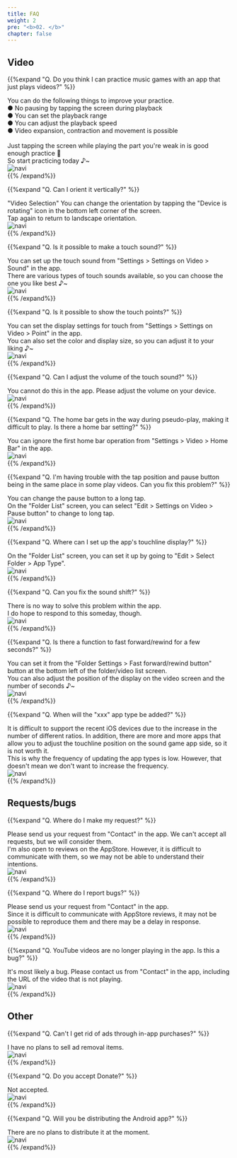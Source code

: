 ```yaml
---
title: FAQ
weight: 2
pre: "<b>02. </b>"
chapter: false
---
```


## Video

<!-- Q. 動画再生するだけのアプリで音/リズムゲームの練習になるのでしょうか？ -->
{{%expand "Q. Do you think I can practice music games with an app that just plays videos?" %}}
<div class="balloon">
You can do the following things to improve your practice.<br>
● No pausing by tapping the screen during playback<br>
● You can set the playback range<br>
● You can adjust the playback speed<br>
● Video expansion, contraction and movement is possible<br>
<br>
Just tapping the screen while playing the part you're weak in is good enough practice 💪<br>So start practicing today ♪~
</div>
<div class="box"><img src="navi_001.png" alt="navi" class="img-right"></div>
{{% /expand%}}
<br>

<!-- Q. 縦向きにする事は出来ますか？ -->
{{%expand "Q. Can I orient it vertically?" %}}
<div class="balloon">
"Video Selection" You can change the orientation by tapping the "Device is rotating" icon in the bottom left corner of the screen.<br>
Tap again to return to landscape orientation.
</div>
<div class="box"><img src="navi_001.png" alt="navi" class="img-right"></div>
{{% /expand%}}
<br>

<!-- Q. タッチ音を鳴らす事は出来ますか？ -->
{{%expand "Q. Is it possible to make a touch sound?" %}}
<div class="balloon">
You can set up the touch sound from "Settings > Settings on Video > Sound" in the app.<br>
There are various types of touch sounds available, so you can choose the one you like best ♪~
</div>
<div class="box"><img src="navi_002.png" alt="navi" class="img-right"></div>
{{% /expand%}}
<br>

<!-- Q. タッチ箇所を表示する事は出来ますか？ -->
{{%expand "Q. Is it possible to show the touch points?" %}}
<div class="balloon">
You can set the display settings for touch from "Settings > Settings on Video > Point" in the app.<br>
You can also set the color and display size, so you can adjust it to your liking ♪~
</div>
<div class="box"><img src="navi_002.png" alt="navi" class="img-right"></div>
{{% /expand%}}
<br>

<!-- Q. 効果音の音量調整は行なえますか？ -->
{{%expand "Q. Can I adjust the volume of the touch sound?" %}}
<div class="balloon">
You cannot do this in the app. Please adjust the volume on your device.
</div>
<div class="box"><img src="navi_004.png" alt="navi" class="img-right"></div>
{{% /expand%}}
<br>

<!-- Q. 疑似プレイ中にホームバーが邪魔でプレイし難いです。ホームバー設定は無いですか？ -->
{{%expand "Q. The home bar gets in the way during pseudo-play, making it difficult to play. Is there a home bar setting?" %}}
<div class="balloon">
You can ignore the first home bar operation from "Settings > Video > Home Bar" in the app.
</div>
<div class="box"><img src="navi_001.png" alt="navi" class="img-right"></div>
{{% /expand%}}
<br>

<!-- Q. プレイ動画によってはタップ位置と一時停止ボタンが同じ場所で困っています。どうにかなりませんか？ -->
{{%expand "Q. I'm having trouble with the tap position and pause button being in the same place in some play videos. Can you fix this problem?" %}}
<div class="balloon">
You can change the pause button to a long tap.<br>
On the "Folder List" screen, you can select "Edit > Settings on Video > Pause button" to change to long tap.
</div>
<div class="box"><img src="navi_002.png" alt="navi" class="img-right"></div>
{{% /expand%}}
<br>

<!-- Q. アプリの判定ライン表示の設定は何処から行えますか？ -->
{{%expand "Q. Where can I set up the app's touchline display?" %}}
<div class="balloon">
On the "Folder List" screen, you can set it up by going to "Edit > Select Folder > App Type".
</div>
<div class="box"><img src="navi_001.png" alt="navi" class="img-right"></div>
{{% /expand%}}
<br>

<!-- Q. 音ズレを直せますか？ -->
{{%expand "Q. Can you fix the sound shift?" %}}
<div class="balloon">
There is no way to solve this problem within the app.<br>I do hope to respond to this someday, though.
</div>
<div class="box"><img src="navi_003.png" alt="navi" class="img-right"></div>
{{% /expand%}}
<br>

<!-- Q. 数秒だけ巻き戻し/早送りする機能はありますか？ -->
{{%expand "Q. Is there a function to fast forward/rewind for a few seconds?" %}}
<div class="balloon">
You can set it from the "Folder Settings > Fast forward/rewind button" button at the bottom left of the folder/video list screen.<br>
You can also adjust the position of the display on the video screen and the number of seconds ♪~
</div>
<div class="box"><img src="navi_002.png" alt="navi" class="img-right"></div>
{{% /expand%}}
<br>

<!-- Q. ◯◯のアプリ種類はいつ増えますか？ -->
{{%expand "Q. When will the \"xxx\" app type be added?" %}}
<div class="balloon">
It is difficult to support the recent iOS devices due to the increase in the number of different ratios. In addition, there are more and more apps that allow you to adjust the touchline position on the sound game app side, so it is not worth it.<br>This is why the frequency of updating the app types is low. However, that doesn't mean we don't want to increase the frequency.
</div>
<div class="box"><img src="navi_003.png" alt="navi" class="img-right"></div>
{{% /expand%}}

## Requests/bugs

<!-- Q. 要望は何処からすればいいですか？ -->
{{%expand "Q. Where do I make my request?" %}}
<div class="balloon">
Please send us your request from "Contact" in the app. We can't accept all requests, but we will consider them.<br>I'm also open to reviews on the AppStore. However, it is difficult to communicate with them, so we may not be able to understand their intentions.
</div>
<div class="box"><img src="navi_001.png" alt="navi" class="img-right"></div>
{{% /expand%}}
<br>

<!-- Q. バグは何処から報告すればいいですか？ -->
{{%expand "Q. Where do I report bugs?" %}}
<div class="balloon">
Please send us your request from "Contact" in the app.<br>Since it is difficult to communicate with AppStore reviews, it may not be possible to reproduce them and there may be a delay in response.
</div>
<div class="box"><img src="navi_001.png" alt="navi" class="img-right"></div>
{{% /expand%}}
<br>

<!-- Q. YouTubeの動画がアプリ内で再生されなくなりました。これはバグですか？ -->
{{%expand "Q. YouTube videos are no longer playing in the app. Is this a bug?" %}}
<div class="balloon">
It's most likely a bug. Please contact us from "Contact" in the app, including the URL of the video that is not playing.
</div>
<div class="box"><img src="navi_003.png" alt="navi" class="img-right"></div>
{{% /expand%}}

## Other

<!-- Q. 広告はアプリ内課金で消せませんか？ -->
{{%expand "Q. Can't I get rid of ads through in-app purchases?" %}}
<div class="balloon">
I have no plans to sell ad removal items.
</div>
<div class="box"><img src="navi_003.png" alt="navi" class="img-right"></div>
{{% /expand%}}
<br>

<!-- Q. Donateは受け付けていますか？ -->
{{%expand "Q. Do you accept Donate?" %}}
<div class="balloon">
Not accepted.
</div>
<div class="box"><img src="navi_001.png" alt="navi" class="img-right"></div>
{{% /expand%}}
<br>

<!-- Q. Androidアプリは配信しないのですか？ -->
{{%expand "Q. Will you be distributing the Android app?" %}}
<div class="balloon">
There are no plans to distribute it at the moment.
</div>
<div class="box"><img src="navi_004.png" alt="navi" class="img-right"></div>
{{% /expand%}}
